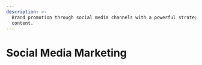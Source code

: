```yaml
---
description: >-
  Brand promotion through social media channels with a powerful strategy and
  content.
---
```


# Social Media Marketing

